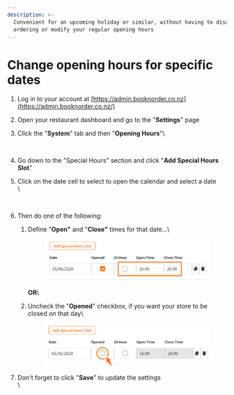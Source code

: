 ```yaml
---
description: >-
  Convenient for an upcoming holiday or similar, without having to disable
  ordering or modify your regular opening hours
---
```


# Change opening hours for specific dates

1. Log in to your account at [https://admin.booknorder.co.nz](https://admin.booknorder.co.nz/)
2. Open your restaurant dashboard and go to the "**Settings**" page
3.  Click the "**System**" tab and then "**Opening Hours**"\


    <div align="left">

    <figure><img src="https://s3-ap-southeast-2.amazonaws.com/aus-cdn.freshdesk.com/data/helpdesk/attachments/production/51004644077/original/TYwl-dqj8xBBHczLweY92XNMmfyYGb7tlw.png?1592778752" alt=""><figcaption></figcaption></figure>

    </div>
4. Go down to the "Special Hours" section and click "**Add Special Hours Slot**"
5.  Click on the date cell to select to open the calendar and select a date\
    \


    <div align="left">

    <figure><img src="https://s3-ap-southeast-2.amazonaws.com/aus-cdn.freshdesk.com/data/helpdesk/attachments/production/51010641292/original/sicGj9vJk0S4afpILJPQoQq1OE-y1HA5Mw.png?1608521932" alt=""><figcaption></figcaption></figure>

    </div>
6. Then do one of the following:
   1.  Define "**Open"** and "**Close"** times for that date...\


       <div align="left">

       <figure><img src="../.gitbook/assets/plkHazWwiwiTJw5rpPtnumdCsIB23_GMzw.png" alt=""><figcaption></figcaption></figure>

       </div>

       **OR**\

   2.  Uncheck the "**Opened**" checkbox, if you want your store to be closed on that day\


       <div align="left">

       <figure><img src="../.gitbook/assets/l_A5nvMx91PRKTEEOph-_jyMZBk5LQ9t3g.png" alt=""><figcaption></figcaption></figure>

       </div>
7.  Don't forget to click "**Save**" to update the settings\
    \


    <div align="left">

    <figure><img src="https://s3-ap-southeast-2.amazonaws.com/aus-cdn.freshdesk.com/data/helpdesk/attachments/production/51006716368/original/wdEz-bfsu7oxZPtw8pcbcg67N6mueNmBIA.png?1599308739" alt=""><figcaption></figcaption></figure>

    </div>
